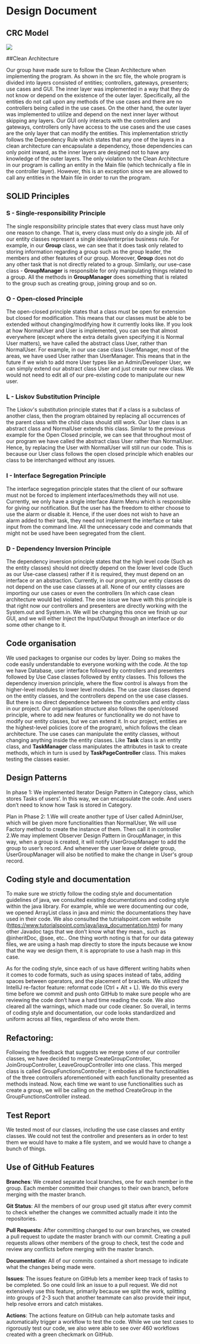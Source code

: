 # Design Document


## CRC Model

![](https://github.com/CSC207-UofT/course-project-tbd/blob/9d53b51927695325d7e9261066477fc2cc88f960/CRC%20card%20(phase%201).png)

##Clean Architecture

Our group have made sure to follow the Clean Architecture when implementing the program.
As shown in the src file, the whole program is divided into layers consisted of entities;
controllers, gateways, presenters; use cases and GUI. The inner layer was implemented in
a way that they do not know or depend on the existence of the outer layer. Specifically,
all the entities do not call upon any methods of the use cases and there are no controllers
being called in the use cases. On the other hand, the outer layer was implemented to utilize
and depend on the next inner layer without skipping any layers. Our GUI only interacts with
the controllers and gateways, controllers only have access to the use cases and the use cases
are the only layer that can modify the entities. This implementation strictly follows the
Dependency Rule which states that any one of the layers in a clean architecture can encapsulate
a dependency, those dependencies can only point inward, as the inner layers are designed
not to have any knowledge of the outer layers. The only violation to the Clean Architecture
in our program is calling an entity in the Main file (which technically a file in the controller layer).
However, this is an exception since we are allowed to call any entities in the Main file in
order to run the program.

## SOLID Principles
### S - Single-responsibility Principle
The single responsibility principle states that every class must have only one reason to change.
That is, every class must only do a single job. All of our entity classes represent a single idea/enterprise business
rule. For example, in our **Group** class, we can see that it does task only related to storing information
regarding a group such as the group leader, the members and other features of our group. Moreover, **Group**
does not do any other task that is not directly related to a group. Similarly, our use-case class - **GroupManager**
is responsible for only manipulating things related to a group. All the methods in **GroupManager** does
something that is related to the group such as creating group, joining group and so on.
### O - Open-closed Principle
The open-closed principle states that a class must be open for extension but closed for modification. This means
that our classes must be able to be extended without changing/modifying how it currently looks like. If you look at how
NormalUser and User is implemented, you can see that almost everywhere
(except where the extra details given specifying it is Normal User matters), we have called the abstract class User,
rather than NormalUser. For example, in our use case class UserManager, most of the areas, we have used User rather than
UserManager. This means that in the future if we wish to add more User types like an Admin/Developer User, we can simply
extend our abstract class User and just create our new class. We would not need to edit all of our pre-existing code to
manipulate our new user.

### L - Liskov Substitution Principle
The Liskov's substitution principle states that if a class is a subclass of another class, then the program obtained by
replacing all occurrences of the parent class with the child class should still work.
Our User class is an abstract class and NormalUser extends this class. Similar to the previous example for the
Open Closed principle, we can see that throughout most of our program we have called the abstract class User rather than
NormalUser. Hence, by replacing the User with NormalUser will still run our code. This is because our User class follows
the open closed principle which enables our class to be interchanged without any issues.

### I - Interface Segregation Principle
The interface segregation principle states that the client of our software must not be forced to implement
interfaces/methods they will not use. Currently, we only have a single interface Alarm Menu which is responsible
for giving our notification. But the user has the freedom to either choose to use the alarm or disable it. Hence,
if the user does not wish to have an alarm added to their task, they need not implement the interface or take input
from the command line. All the unnecessary code and commands that might not be used have been segregated from the
client.

### D - Dependency Inversion Principle
The dependency inversion principle states that the high level code (Such as the entity classes) should not directly
depend on the lower level code (Such as our Use-case classes) rather if it is required, they must depend on an
interface or an abstraction. Currently, in our program, our entity classes do not depend on the use
case classes at all. None of our entity classes are importing our use cases or even the controllers
(In which case clean architecture would be) violated. The one issue we have with this principle is that right now our
controllers and presenters are directly working with the System.out and System.in. We will be changing this once we
finish up our GUI, and we will either Inject the Input/Output through an interface or do some other change to it.

## Code organisation
We used packages to organise our codes by layer. Doing so makes the code easily understandable to everyone working with
the code. At the top we have Database, user interface followed by controllers and presenters followed  by Use Case
classes followed by entity classes.
This follows the dependency inversion principle, where the flow control is always from the higher-level modules to
lower level modules. The use case classes depend on the entity classes, and the controllers depend on the use case
classes. But there is no direct dependence between the controllers and entity class in our project.
Our organisation structure also follows the open/closed principle, where to add new features or functionality we do not
have to modify our entity classes, but we can extend it.
In our project, entities are the highest-level policies  (core of the program), which follows the clean architecture.
The use cases can manipulate the entity classes, without changing anything inside the entity classes. Like **Task**
class is an entity class, and **TaskManager** class manipulates the attributes in task to create methods, which in turn
is used by **TaskPageController** class.  This makes testing the classes easier. 

## Design Patterns
In phase 1: We implemented Iterator Design Pattern in Category class, which stores Tasks of users’. In this way, we can
encapsulate the code. And users don’t need to know how Task is stored in Category.

Plan in Phase 2:
1.We will create another type of User called AdminUser, which will be given more functionalities than NormalUser,
We will use Factory method to create the instance of them. Then call it in controller
2.We may implement Observer Design Pattern in GroupManager, in this way, when a group is created, it will notify
UserGroupManager to add the group to user’s record. And whenever the user leave or delete group, UserGroupManager will
also be notified to make the change in User's group record.

## Coding style and documentation

To make sure we strictly follow the coding style and documentation guidelines of java, we consulted existing
documentations and coding style within the java library. For example, while we were documenting our code,
we opened ArrayList class in java and mimic the documentations they have used in their code. We also consulted
the tutrialspoint.com website (https://www.tutorialspoint.com/java/java_documentation.htm) for many other Javadoc
tags that we don’t know what they mean., such as @inheritDoc, @see, etc.. One thing worth noting is that for our
data gateway files, we are using a hash map directly to store the inputs because we know that the way we design them,
it is appropriate to use a hash map in this case.

As for the coding style, since each of us have different writing habits when it comes to code formats, such as
using spaces instead of tabs, adding spaces between operators, and the placement of brackets. We utilized the
IntelliJ re-factor feature: reformat code (Ctrl + Alt + L). We do this every time before we commit and push onto
GitHub to make sure people who are reviewing the code don’t have a hard time reading the code. We also cleared all
the warnings, which made our code cleaner. So overall, in terms of coding style and documentation, our code looks
standardized and uniform across all files, regardless of who wrote them.

## Refactoring:

Following the feedback that suggests we merge some of our controller classes, we have decided to merge
CreateGroupController, JoinGroupController, LeaveGroupController into one class. This merged class is called
GroupFunctionsController; it embodies all the functionalities of the three controllers aforementioned with each
functionality presented as methods instead. Now, each time we want to use functionalities such as create a group, we
will be calling on the method CreateGroup in the GroupFunctionsController instead.

## Test Report
We tested most of our classes, including the use case classes and entity classes. We could not test the controller and
presenters as in order to test them we would have to make a file system, and we would have to change a bunch of things.

## Use of GitHub Features
**Branches**: We created separate local branches, one for each member in the group. Each member committed their changes
to their own branch, before merging with the master branch.

**Git Status**: All the members of our group used git status after every commit to check whether the changes we 
committed actually made it into the repositories.

**Pull Requests**: After committing changed to our own branches, we created a pull request to update the master branch 
with our commit. Creating a pull requests allows other members of the group to check, test the code and review any 
conflicts before merging with the master branch.  

**Documentation**: All of our commits contained a short message to indicate what the changes being made were.

**Issues**: The issues feature on GitHub lets a member keep track of tasks to be completed. So one could link an issue 
to a pull request. We did not extensively use this feature, primarily because we split the work, splitting into groups 
of 2-3 such that another teammate can also provide their input, help resolve errors and catch mistakes.

**Actions**:  The actions feature on GitHub can help automate tasks and automatically trigger a workflow to test the 
code. While we use test cases to rigorously test our code, we also were able to see over 460 workflows created with a 
green checkmark on GitHub.
